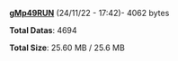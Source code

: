 [**gMp49RUN**](/data/gMp49RUN.txt) (24/11/22 - 17:42)- 4062 bytes

**Total Datas**: 4694

**Total Size**: 25.60 MB / 25.6 MB
